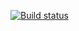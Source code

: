 [![Build status](https://ci.appveyor.com/api/projects/status/a9s5ohr1f0n6aff5?svg=true)](https://ci.appveyor.com/project/Ekaterina5885/dz-2-1-selenide)